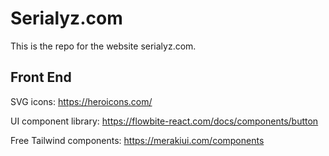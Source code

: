 # Serialyz.com

This is the repo for the website serialyz.com.

## Front End

SVG icons: https://heroicons.com/

UI component library: https://flowbite-react.com/docs/components/button

Free Tailwind components: https://merakiui.com/components
